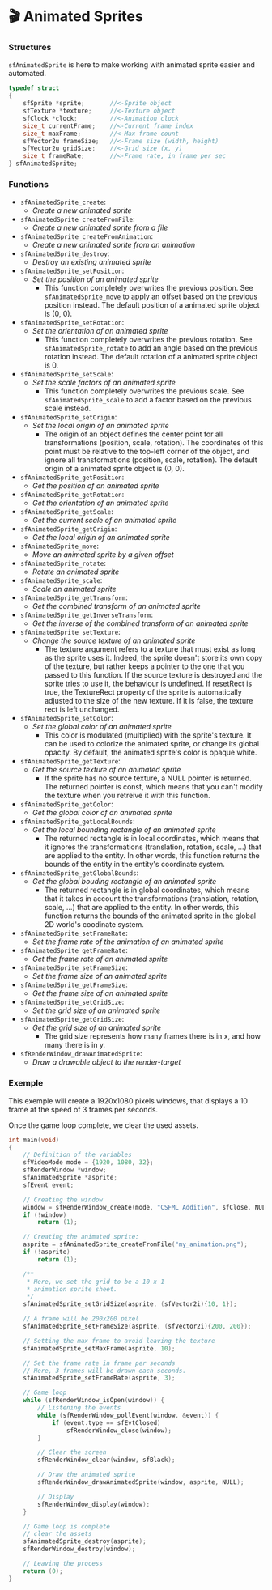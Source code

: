 # 🎬 Animated Sprites

### Structures

`sfAnimatedSprite` is here to make working with animated sprite easier and automated.

```c
typedef struct
{
    sfSprite *sprite;       //<-Sprite object
    sfTexture *texture;     //<-Texture object
    sfClock *clock;         //<-Animation clock
    size_t currentFrame;    //<-Current frame index
    size_t maxFrame;        //<-Max frame count
    sfVector2u frameSize;   //<-Frame size (width, height)
    sfVector2u gridSize;    //<-Grid size (x, y)
    size_t frameRate;       //<-Frame rate, in frame per sec
} sfAnimatedSprite;
```

### Functions

- `sfAnimatedSprite_create`:
  - _Create a new animated sprite_
- `sfAnimatedSprite_createFromFile`:
  - _Create a new animated sprite from a file_
- `sfAnimatedSprite_createFromAnimation`:
  - _Create a new animated sprite from an animation_
- `sfAnimatedSprite_destroy`:
  - _Destroy an existing animated sprite_
- `sfAnimatedSprite_setPosition`:
  - _Set the position of an animated sprite_
    - This function completely overwrites the previous position. See `sfAnimatedSprite_move` to apply an offset based on the previous position instead. The default position of a animated sprite object is (0, 0).
- `sfAnimatedSprite_setRotation`:
  - _Set the orientation of an animated sprite_
    - This function completely overwrites the previous rotation. See `sfAnimatedSprite_rotate` to add an angle based on the previous rotation instead. The default rotation of a animated sprite object is 0.
- `sfAnimatedSprite_setScale`:
  - _Set the scale factors of an animated sprite_
    - This function completely overwrites the previous scale. See `sfAnimatedSprite_scale` to add a factor based on the previous scale instead.
- `sfAnimatedSprite_setOrigin`:
  - _Set the local origin of an animated sprite_
    - The origin of an object defines the center point for all transformations (position, scale, rotation). The coordinates of this point must be relative to the top-left corner of the object, and ignore all transformations (position, scale, rotation). The default origin of a animated sprite object is (0, 0).
- `sfAnimatedSprite_getPosition`:
  - _Get the position of an animated sprite_
- `sfAnimatedSprite_getRotation`:
  - _Get the orientation of an animated sprite_
- `sfAnimatedSprite_getScale`:
  - _Get the current scale of an animated sprite_
- `sfAnimatedSprite_getOrigin`:
  - _Get the local origin of an animated sprite_
- `sfAnimatedSprite_move`:
  - _Move an animated sprite by a given offset_
- `sfAnimatedSprite_rotate`:
  - _Rotate an animated sprite_
- `sfAnimatedSprite_scale`:
  - _Scale an animated sprite_
- `sfAnimatedSprite_getTransform`:
  - _Get the combined transform of an animated sprite_
- `sfAnimatedSprite_getInverseTransform`:
  - _Get the inverse of the combined transform of an animated sprite_
- `sfAnimatedSprite_setTexture`:
  - _Change the source texture of an animated sprite_
    - The texture argument refers to a texture that must exist as long as the sprite uses it. Indeed, the sprite doesn't store its own copy of the texture, but rather keeps a pointer to the one that you passed to this function. If the source texture is destroyed and the sprite tries to use it, the behaviour is undefined. If resetRect is true, the TextureRect property of the sprite is automatically adjusted to the size of the new texture. If it is false, the texture rect is left unchanged.
- `sfAnimatedSprite_setColor`:
  - _Set the global color of an animated sprite_
    - This color is modulated (multiplied) with the sprite's texture. It can be used to colorize the animated sprite, or change its global opacity. By default, the animated sprite's color is opaque white.
- `sfAnimatedSprite_getTexture`:
  - _Get the source texture of an animated sprite_
    - If the sprite has no source texture, a NULL pointer is returned. The returned pointer is const, which means that you can't modify the texture when you retreive it with this function.
- `sfAnimatedSprite_getColor`:
  - _Get the global color of an animated sprite_
- `sfAnimatedSprite_getLocalBounds`:
  - _Get the local bounding rectangle of an animated sprite_
    - The returned rectangle is in local coordinates, which means that it ignores the transformations (translation, rotation, scale, ...) that are applied to the entity. In other words, this function returns the bounds of the entity in the entity's coordinate system.
- `sfAnimatedSprite_getGlobalBounds`:
  - _Get the global bouding rectangle of an animated sprite_
    - The returned rectangle is in global coordinates, which means that it takes in account the transformations (translation, rotation, scale, ...) that are applied to the entity. In other words, this function returns the bounds of the animated sprite in the global 2D world's coodinate system.
- `sfAnimatedSprite_setFrameRate`:
  - _Set the frame rate of the animation of an animated sprite_
- `sfAnimatedSprite_getFrameRate`:
  - _Get the frame rate of an animated sprite_
- `sfAnimatedSprite_setFrameSize`:
  - _Set the frame size of an animated sprite_
- `sfAnimatedSprite_getFrameSize`:
  - _Get the frame size of an animated sprite_
- `sfAnimatedSprite_setGridSize`:
  - _Set the grid size of an animated sprite_
- `sfAnimatedSprite_getGridSize`:
  - _Get the grid size of an animated sprite_
    - The grid size represents how many frames there is in x, and how many there is in y.
- `sfRenderWindow_drawAnimatedSprite`:
  - _Draw a drawable object to the render-target_

### Exemple

This exemple will create a 1920x1080 pixels windows, that displays a 10 frame at the speed of 3 frames per seconds.

Once the game loop complete, we clear the used assets.

```c
int main(void)
{
    // Definition of the variables
    sfVideoMode mode = {1920, 1080, 32};
    sfRenderWindow *window;
    sfAnimatedSprite *asprite;
    sfEvent event;

    // Creating the window
    window = sfRenderWindow_create(mode, "CSFML Addition", sfClose, NULL);
    if (!window)
        return (1);

    // Creating the animated sprite:
    asprite = sfAnimatedSprite_createFromFile("my_animation.png");
    if (!asprite)
        return (1);

    /**
     * Here, we set the grid to be a 10 x 1
     * animation sprite sheet.
     */
    sfAnimatedSprite_setGridSize(asprite, (sfVector2i){10, 1});

    // A frame will be 200x200 pixel
    sfAnimatedSprite_setFrameSize(asprite, (sfVector2i){200, 200});

    // Setting the max frame to avoid leaving the texture
    sfAnimatedSprite_setMaxFrame(asprite, 10);

    // Set the frame rate in frame per seconds
    // Here, 3 frames will be drawn each seconds.
    sfAnimatedSprite_setFrameRate(asprite, 3);

    // Game loop
    while (sfRenderWindow_isOpen(window)) {
        // Listening the events
        while (sfRenderWindow_pollEvent(window, &event)) {
            if (event.type == sfEvtClosed)
                sfRenderWindow_close(window);
        }

        // Clear the screen
        sfRenderWindow_clear(window, sfBlack);

        // Draw the animated sprite
        sfRenderWindow_drawAnimatedSprite(window, asprite, NULL);

        // Display
        sfRenderWindow_display(window);
    }

    // Game loop is complete
    // clear the assets
    sfAnimatedSprite_destroy(asprite);
    sfRenderWindow_destroy(window);

    // Leaving the process
    return (0);
}
```